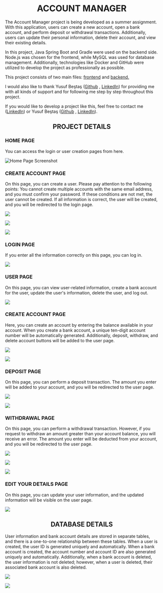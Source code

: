 <div align="center">
  <h1>ACCOUNT MANAGER</h1>
</div>

<p>
The Account Manager project is being developed as a summer assignment. With this application, users can create a new account, open a bank account, and perform deposit or withdrawal transactions. Additionally, users can update their personal information, delete their account, and view their existing details.
</p>

<p>
In this project, Java Spring Boot and Gradle were used on the backend side. Node.js was chosen for the frontend, while MySQL was used for database management. Additionally, technologies like Docker and GitHub were utilized to develop the project as professionally as possible.
</p>
<p>
  This project consists of two main files: <a href="https://github.com/serhatbsts/account-manager">frontend</a> and <a href="https://github.com/serhatbsts/accountManager">backend.</a>
</p>

<p>
I would also like to thank Yusuf Beştaş (<a href="https://github.com/karaelf33/">Github</a> , <a href="https://www.linkedin.com/in/yusufbestas/">LinkedIn</a>) for providing me with all kinds of support and for following me step by step throughout this project.
</p>
<p>
If you would like to develop a project like this, feel free to contact me (<a href="https://www.linkedin.com/in/serhatbestas/">LinkedIn</a>) or Yusuf Beştaş (<a href="https://github.com/karaelf33/">Github</a> , <a href="https://www.linkedin.com/in/yusufbestas/">LinkedIn</a>).
</p>
<div align="center">
  <h2>
PROJECT DETAILS
  </h2>
  </div>
   <h3>
HOME PAGE
  </h3>
<p>
  You can access the login or user creation pages from here.
</p>
<img src="https://github.com/user-attachments/assets/ee8e03ad-3fa1-4fe8-97ef-b62eca83fe27" alt="Home Page Screenshot" />


<h3>
  CREATE ACCOUNT PAGE
</h3>
<p>
  On this page, you can create a user. Please pay attention to the following points: You cannot create multiple accounts with the same email address, and you must confirm your password. If these conditions are not met, the user cannot be created. If all information is correct, the user will be created, and you will be redirected to the login page.
</p>
<p>
<img src="https://github.com/user-attachments/assets/497cc640-c8e2-470d-a3cc-57bff73f650d"/>
</p>
<p>
<img src="https://github.com/user-attachments/assets/d1a3f459-56c9-4b0a-a8e1-a3069fcaafcb"/>
</p>
<p>
  <img src="https://github.com/user-attachments/assets/f4998409-bab6-4601-a754-0009e34affba"/>
</p>
<h3>
LOGIN PAGE
</h3>
<p>
If you enter all the information correctly on this page, you can log in.
</p>
<p>
  <img src="https://github.com/user-attachments/assets/94a9e6bb-bacb-419a-8c6e-c10fedbc15a0"/>
</p>
<h3>
  USER PAGE
</h3>
<p>
  On this page, you can view user-related information, create a bank account for the user, update the user's information, delete the user, and log out.
</p>
<p>
  <img src="https://github.com/user-attachments/assets/222c05ea-e851-47f7-9ff6-1dfdc033e1fc"/>
</p>
<h3>
  CREATE ACCOUNT PAGE
</h3>
<p>
  Here, you can create an account by entering the balance available in your account. When you create a bank account, a unique ten-digit account number will be automatically generated. Additionally, deposit, withdraw, and delete account buttons will be added to the user page.
<p>
  <img src="https://github.com/user-attachments/assets/fa520c99-71c0-4f1a-8a44-cecba2e01141"/>
</p>
<p>
  <img src="https://github.com/user-attachments/assets/392a80ff-7748-460b-9919-32f1f21e96b5"/>
</p>
<h3>
DEPOSIT PAGE
</h3>
<p>
On this page, you can perform a deposit transaction. The amount you enter will be added to your account, and you will be redirected to the user page.
</p>
<p>
  <img src="https://github.com/user-attachments/assets/8dda909c-35f2-4042-a228-917148486918"/>
</p>
<p>
  <img src="https://github.com/user-attachments/assets/6486581d-29a0-4ae7-b0dc-1c9e4c70b4cb"/>
</p>
<h3>
WITHDRAWAL PAGE
</h3>
<p>
  On this page, you can perform a withdrawal transaction. However, if you request to withdraw an amount greater than your account balance, you will receive an error. The amount you enter will be deducted from your account, and you will be redirected to the user page.
</p>
<p>
  <img src="https://github.com/user-attachments/assets/dc90c558-2c16-4709-985f-c2c9152775a1"/>
</p>
<p>
  <img src="https://github.com/user-attachments/assets/31a8debe-c27c-457a-ab33-1baabcbd7e4e"/>
<p>
  <img src="https://github.com/user-attachments/assets/97122ddc-673f-45dd-9844-ee676e0ebcd3"/>
</p>
<h3>
  EDIT YOUR DETAILS PAGE
</h3>
<p>
  On this page, you can update your user information, and the updated information will be visible on the user page.
</p>
<p>
  <img src="https://github.com/user-attachments/assets/5300967a-64ba-4291-8b37-e0d5430b8f5c"/>
</p>
<div align="center">
  <h2>DATABASE DETAILS</h2>
</div>
<p>
  User information and bank account details are stored in separate tables, and there is a one-to-one relationship between these tables. When a user is created, the user ID is generated uniquely and automatically. When a bank account is created, the account number and account ID are also generated uniquely and automatically. Additionally, when a bank account is deleted, the user information is not deleted; however, when a user is deleted, their associated bank account is also deleted.
<p>
  <img src="https://github.com/user-attachments/assets/fabfd5fe-23d4-4770-b6e4-8ac34777700a"/>
</p>
<p>
  <img src="https://github.com/user-attachments/assets/d6249382-7917-4dd4-a0f7-01fbe8f2b396"/>
</p>
